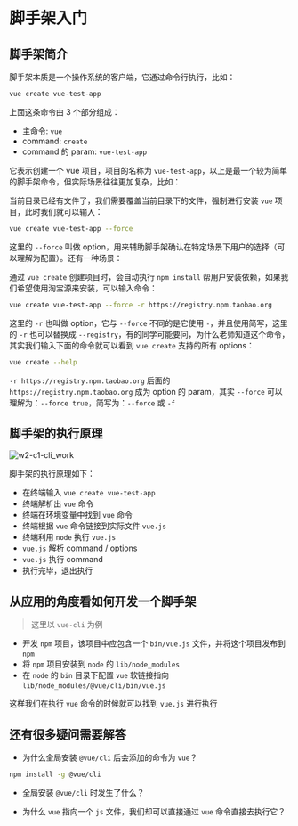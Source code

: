 # 脚手架入门

## 脚手架简介

脚手架本质是一个操作系统的客户端，它通过命令行执行，比如：

```bash
vue create vue-test-app
```

上面这条命令由 3 个部分组成：

- 主命令: `vue`
- command: `create`
- command 的 param: `vue-test-app`

它表示创建一个 vue 项目，项目的名称为 `vue-test-app`，以上是最一个较为简单的脚手架命令，但实际场景往往更加复杂，比如：

当前目录已经有文件了，我们需要覆盖当前目录下的文件，强制进行安装 `vue` 项目，此时我们就可以输入：

```bash
vue create vue-test-app --force
```

这里的 `--force` 叫做 option，用来辅助脚手架确认在特定场景下用户的选择（可以理解为配置）。还有一种场景：

通过 `vue create` 创建项目时，会自动执行 `npm install` 帮用户安装依赖，如果我们希望使用淘宝源来安装，可以输入命令：

```bash
vue create vue-test-app --force -r https://registry.npm.taobao.org
```

这里的 `-r` 也叫做 option，它与 `--force` 不同的是它使用 `-`，并且使用简写，这里的 `-r` 也可以替换成 `--registry`，有的同学可能要问，为什么老师知道这个命令，其实我们输入下面的命令就可以看到 `vue create` 支持的所有 options：

```bash
vue create --help
```

`-r https://registry.npm.taobao.org` 后面的 `https://registry.npm.taobao.org` 成为 option 的 param，其实 `--force` 可以理解为：`--force true`，简写为：`--force` 或 `-f`


## 脚手架的执行原理

![w2-c1-cli_work](https://img.mukewang.com/wiki/5fda202309d65fff16991502.jpg)

脚手架的执行原理如下：

- 在终端输入 `vue create vue-test-app`
- 终端解析出 `vue` 命令
- 终端在环境变量中找到 `vue` 命令
- 终端根据 `vue` 命令链接到实际文件 `vue.js`
- 终端利用 `node` 执行 `vue.js`
- `vue.js` 解析 command / options
- `vue.js` 执行 command
- 执行完毕，退出执行

## 从应用的角度看如何开发一个脚手架

> 这里以 `vue-cli` 为例

- 开发 `npm` 项目，该项目中应包含一个 `bin/vue.js` 文件，并将这个项目发布到 `npm`
- 将 `npm` 项目安装到 `node` 的 `lib/node_modules`
- 在 `node` 的 `bin` 目录下配置 `vue` 软链接指向 `lib/node_modules/@vue/cli/bin/vue.js`

这样我们在执行 `vue` 命令的时候就可以找到 `vue.js` 进行执行

## 还有很多疑问需要解答

- 为什么全局安装 `@vue/cli` 后会添加的命令为 `vue`？
```bash
npm install -g @vue/cli
```

- 全局安装 `@vue/cli` 时发生了什么？

- 为什么 `vue` 指向一个 `js` 文件，我们却可以直接通过 `vue` 命令直接去执行它？
